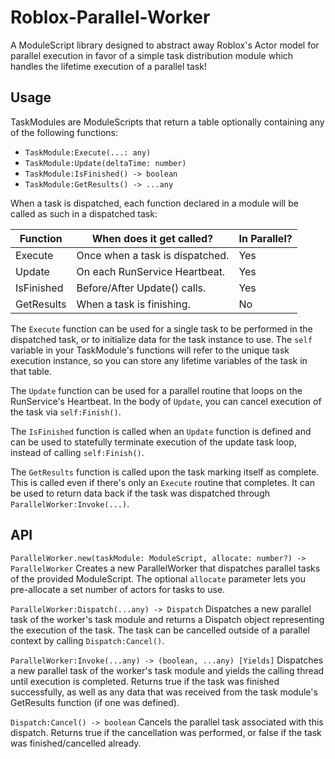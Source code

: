 # Roblox-Parallel-Worker

A ModuleScript library designed to abstract away Roblox's Actor model for parallel execution in favor of a simple task distribution module which handles the lifetime execution of a parallel task!

## Usage

TaskModules are ModuleScripts that return a table optionally containing any of the following functions:

- `TaskModule:Execute(...: any)`
- `TaskModule:Update(deltaTime: number)`
- `TaskModule:IsFinished() -> boolean`
- `TaskModule:GetResults() -> ...any`

When a task is dispatched, each function declared in a module will be called as such in a dispatched task:

|  Function  |     When does it get called?    | In Parallel? |
|------------|---------------------------------|--------------|
| Execute    | Once when a task is dispatched. |      Yes     |
| Update     | On each RunService Heartbeat.   |      Yes     |
| IsFinished | Before/After Update() calls.    |      Yes     |
| GetResults | When a task is finishing.       |      No      |

The `Execute` function can be used for a single task to be performed in the dispatched task, or to initialize data for the task instance to use. The `self` variable in your TaskModule's functions will refer to the unique task execution instance, so you can store any lifetime variables of the task in that table.

The `Update` function can be used for a parallel routine that loops on the RunService's Heartbeat. In the body of `Update`, you can cancel execution of the task via `self:Finish()`.

The `IsFinished` function is called when an `Update` function is defined and can be used to statefully terminate execution of the update task loop, instead of calling `self:Finish()`.

The `GetResults` function is called upon the task marking itself as complete. This is called even if there's only an `Execute` routine that completes. It can be used to return data back if the task was dispatched through `ParallelWorker:Invoke(...)`.

## API

`ParallelWorker.new(taskModule: ModuleScript, allocate: number?) -> ParallelWorker`
Creates a new ParallelWorker that dispatches parallel tasks of the provided ModuleScript.
The optional `allocate` parameter lets you pre-allocate a set number of actors for tasks to use.

`ParallelWorker:Dispatch(...any) -> Dispatch`
Dispatches a new parallel task of the worker's task module and returns a Dispatch object representing the execution of the task. The task can be cancelled outside of a parallel context by calling `Dispatch:Cancel()`.

`ParallelWorker:Invoke(...any) -> (boolean, ...any) [Yields]`
Dispatches a new parallel task of the worker's task module and yields the calling thread until execution is completed. Returns true if the task was finished successfully, as well as any data that was received from the task module's GetResults function (if one was defined).

`Dispatch:Cancel() -> boolean`
Cancels the parallel task associated with this dispatch. Returns true if the cancellation was performed, or false if the task was finished/cancelled already.